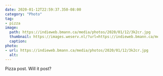 ```yaml
---
date: 2020-01-12T22:59:37.350-08:00
category: "Photo"
tag:
- pizza
image:
  path: https://indieweb.bmann.ca/media/photos/2020/01/12/3k2cr.jpg
  thumbnail: https://images.weserv.nl/?url=https://indieweb.bmann.ca/media/photos/2020/01/12/3k2cr.jpg&w=400
  caption: 
photo:
- url: https://indieweb.bmann.ca/media/photos/2020/01/12/3k2cr.jpg
  alt: 
---
```

Pizza post. Will it post?
